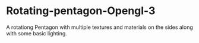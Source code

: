 # Rotating-pentagon-Opengl-3
A rotationg Pentagon with multiple textures and materials on the sides along with some basic lighting.
